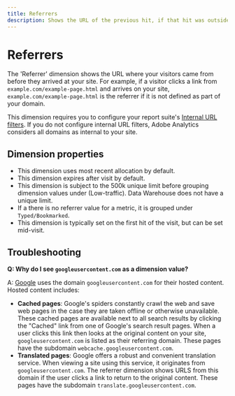 ```yaml
---
title: Referrers
description: Shows the URL of the previous hit, if that hit was outside your site.
---
```


# Referrers

The 'Referrer' dimension shows the URL where your visitors came from before they arrived at your site. For example, if a visitor clicks a link from `example.com/example-page.html` and arrives on your site, `example.com/example-page.html` is the referrer if it is not defined as part of your domain.

This dimension requires you to configure your report suite's [Internal URL filters](/help/admin/admin/internal-url-filter-admin.md). If you do not configure internal URL filters, Adobe Analytics considers all domains as internal to your site.

## Dimension properties

* This dimension uses most recent allocation by default.
* This dimension expires after visit by default.
* This dimension is subject to the 500k unique limit before grouping dimension values under (Low-traffic). Data Warehouse does not have a unique limit.
* If a there is no referrer value for a metric, it is grouped under `Typed/Bookmarked`.
* This dimension is typically set on the first hit of the visit, but can be set mid-visit.

## Troubleshooting

**Q: Why do I see `googleusercontent.com` as a dimension value?**

A: [Google](https://about.google/) uses the domain `googleusercontent.com` for their hosted content. Hosted content includes:

* **Cached pages**: Google's spiders constantly crawl the web and save web pages in the case they are taken offline or otherwise unavailable. These cached pages are available next to all search results by clicking the "Cached" link from one of Google's search result pages. When a user clicks this link then looks at the original content on your site, `googleusercontent.com` is listed as their referring domain. These pages have the subdomain `webcache.googleusercontent.com`.
* **Translated pages**: Google offers a robust and convenient translation service. When viewing a site using this service, it originates from `googleusercontent.com`. The referrer dimension shows URLS from this domain if the user clicks a link to return to the original content. These pages have the subdomain `translate.googleusercontent.com`.
